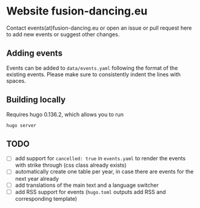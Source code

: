# Website fusion-dancing.eu

Contact events(at)fusion-dancing.eu or open an issue or pull request here to add new events or suggest other changes.

## Adding events

Events can be added to `data/events.yaml` following the format of the existing events.
Please make sure to consistently indent the lines with spaces.

## Building locally

Requires hugo 0.136.2, which allows you to run

```
hugo server
```

## TODO

- [ ] add support for `cancelled: true` in `events.yaml` to render the events with strike through (css class already exists)
- [ ] automatically create one table per year, in case there are events for the next year already
- [ ] add translations of the main text and a language switcher
- [ ] add RSS support for events (`hugo.toml` outputs add RSS and corresponding template)

